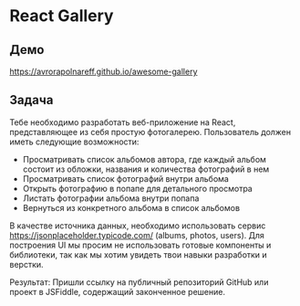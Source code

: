 # React Gallery
## Демо
https://avrorapolnareff.github.io/awesome-gallery

## Задача
Тебе необходимо разработать веб-приложение на React, представляющее из себя простую фотогалерею.
Пользователь должен иметь следующие возможности:
* Просматривать список альбомов автора, где каждый альбом состоит из обложки, названия и количества фотографий в нем
* Просматривать список фотографий внутри альбома
* Открыть фотографию в попапе для детального просмотра
* Листать фотографии альбома внутри попапа
* Вернуться из конкретного альбома в список альбомов

В качестве источника данных, необходимо использовать сервис https://jsonplaceholder.typicode.com/ (albums, photos, users).
Для построения UI мы просим не использовать готовые компоненты и библиотеки, так как мы хотим увидеть твои навыки разработки и верстки. 

Результат: Пришли ссылку на публичный репозиторий GitHub или проект в JSFiddle, содержащий законченное решение.

